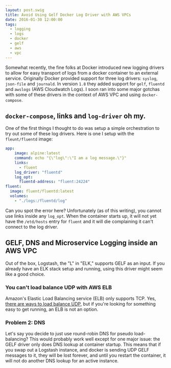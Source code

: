```yaml
---
layout: post.swig
title: Avoid Using Gelf Docker Log Driver with AWS VPCs
date: 2016-01-30 12:00:00
tags:
  - logging
  - logs
  - docker
  - gelf
  - aws
  - vpc
---
```

Somewhat recently, the fine folks at Docker introduced new logging drivers to allow for easy transport of logs from a docker container to an external service. Originally Docker provided support for three log drivers: `syslog`, `json-file` and `journald`. In version `1.8` they added support for `gelf`, `fluentd` and `awslogs` (AWS Cloudwatch Logs). I soon ran into some major gotchas with some of these drivers in the context of AWS VPC and using `docker-compose`.

## `docker-compose`, links and `log-driver` oh my.
One of the first things I thought to do was setup a simple orchestration to try out some of these log drivers. Here is one I setup with the `fleunt/fluentd` image:

```yaml
app:
	image: alpine:latest
	command: echo "{\"log\":\"I am a log message.\"}"
	links:
	  - fluent
	log_driver: "fluentd"
	log_opt:
	  fluentd-address: "fluent:24224"
fluent:
  image: fluent/fluentd:latest
  volumes:
    - "./logs:/fluentd/log"
```

Can you spot the error here? Unfortunately (as of this writing), you cannot use links inside any `log_opt`. When the container starts up, it will not yet have the `/etd/hosts` entry for `fluent` and it will die complaining it can't connect to the log driver.

## GELF, DNS and Microservice Logging inside an AWS VPC
Out of the box, Logstash, the "L" in "ELK," supports GELF as an input. If you already have an ELK stack setup and running, using this driver might seem like a good choice.

### You can't load balance UDP with AWS ELB
Amazon's Elastic Load Balancing service (ELB) only supports TCP. Yes, [there are ways to load balance UDP](http://www.linuxvirtualserver.org/), but if you're looking for something easy to get running, an ELB is not an option.

### Problem 2: DNS
Let's say you decide to just use round-robin DNS for pseudo load-balancing? This would probably work well except for one major issue: the GELF driver only does DNS lookup at container startup. This means that if you swap out a Logstash instance, and docker is sending UDP GELF messages to it, they will be lost forever, and until you restart the container, it will not do another DNS lookup for an active instance.


